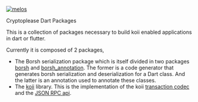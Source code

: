 [![melos](https://img.shields.io/badge/maintained%20with-melos-f700ff.svg?style=flat-square)](https://github.com/invertase/melos)

Cryptoplease Dart Packages

This is a collection of packages necessary to build koii enabled applications in dart or flutter.

Currently it is composed of 2 packages,

- The Borsh serialization package which is itself divided in two packages [borsh](https://github.com/cryptoplease/cryptoplease-dart/tree/master/packages/borsh) and [borsh_annotation](https://github.com/cryptoplease/cryptoplease-dart/tree/master/packages/borsh_annotation). The former is a code generator that generates borsh serialization and deserialization for a Dart class. And the latter is an annotation used to annotate these classes.
- The [koii](https://github.com/cryptoplease/cryptoplease-dart/tree/master/packages/koii) library. This is the implementation of the koii [transaction codec](https://docs.koii.com/developing/programming-model/transactions) and the [JSON RPC api](https://docs.koii.com/developing/clients/jsonrpc-api).
